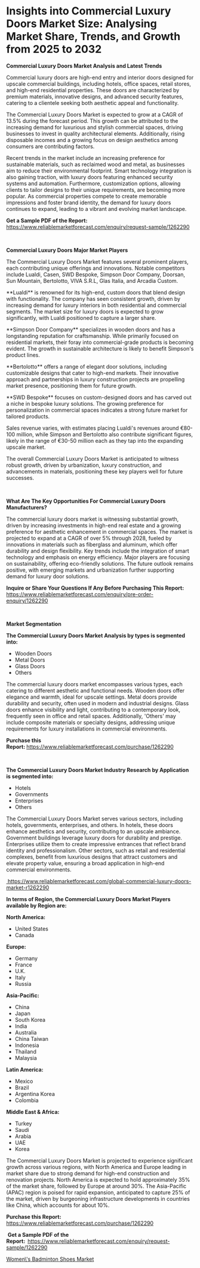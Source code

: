 <p><h1>Insights into Commercial Luxury Doors Market Size: Analysing Market Share, Trends, and Growth from 2025 to 2032</h1></p><p><strong>Commercial Luxury Doors Market Analysis and Latest Trends</strong></p>
<p><p>Commercial luxury doors are high-end entry and interior doors designed for upscale commercial buildings, including hotels, office spaces, retail stores, and high-end residential properties. These doors are characterized by premium materials, innovative designs, and advanced security features, catering to a clientele seeking both aesthetic appeal and functionality.</p><p>The Commercial Luxury Doors Market is expected to grow at a CAGR of 13.5% during the forecast period. This growth can be attributed to the increasing demand for luxurious and stylish commercial spaces, driving businesses to invest in quality architectural elements. Additionally, rising disposable incomes and a growing focus on design aesthetics among consumers are contributing factors.</p><p>Recent trends in the market include an increasing preference for sustainable materials, such as reclaimed wood and metal, as businesses aim to reduce their environmental footprint. Smart technology integration is also gaining traction, with luxury doors featuring enhanced security systems and automation. Furthermore, customization options, allowing clients to tailor designs to their unique requirements, are becoming more popular. As commercial properties compete to create memorable impressions and foster brand identity, the demand for luxury doors continues to expand, leading to a vibrant and evolving market landscape.</p></p>
<p><strong>Get a Sample PDF of the Report:&nbsp;</strong> <a href="https://www.reliablemarketforecast.com/enquiry/request-sample/1262290?utm_campaign=950&utm_medium=2&utm_source=Github&utm_content=ia&utm_term=09022025&utm_id=commercial-luxury-doors">https://www.reliablemarketforecast.com/enquiry/request-sample/1262290</a></p>
<p>&nbsp;</p>
<p><strong>Commercial Luxury Doors Major Market Players</strong></p>
<p><p>The Commercial Luxury Doors Market features several prominent players, each contributing unique offerings and innovations. Notable competitors include Lualdi, Casen, SWD Bespoke, Simpson Door Company, Doorsan, Sun Mountain, Bertolotto, VIVA S.R.L, Glas Italia, and Arcadia Custom.</p><p>**Lualdi** is renowned for its high-end, custom doors that blend design with functionality. The company has seen consistent growth, driven by increasing demand for luxury interiors in both residential and commercial segments. The market size for luxury doors is expected to grow significantly, with Lualdi positioned to capture a larger share.</p><p>**Simpson Door Company** specializes in wooden doors and has a longstanding reputation for craftsmanship. While primarily focused on residential markets, their foray into commercial-grade products is becoming evident. The growth in sustainable architecture is likely to benefit Simpson's product lines.</p><p>**Bertolotto** offers a range of elegant door solutions, including customizable designs that cater to high-end markets. Their innovative approach and partnerships in luxury construction projects are propelling market presence, positioning them for future growth.</p><p>**SWD Bespoke** focuses on custom-designed doors and has carved out a niche in bespoke luxury solutions. The growing preference for personalization in commercial spaces indicates a strong future market for tailored products.</p><p>Sales revenue varies, with estimates placing Lualdi's revenues around €80-100 million, while Simpson and Bertolotto also contribute significant figures, likely in the range of €30-50 million each as they tap into the expanding upscale market.</p><p>The overall Commercial Luxury Doors Market is anticipated to witness robust growth, driven by urbanization, luxury construction, and advancements in materials, positioning these key players well for future successes.</p></p>
<p>&nbsp;</p>
<p><strong>What Are The Key Opportunities For Commercial Luxury Doors Manufacturers?</strong></p>
<p><p>The commercial luxury doors market is witnessing substantial growth, driven by increasing investments in high-end real estate and a growing preference for aesthetic enhancement in commercial spaces. The market is projected to expand at a CAGR of over 5% through 2028, fueled by innovations in materials such as fiberglass and aluminum, which offer durability and design flexibility. Key trends include the integration of smart technology and emphasis on energy efficiency. Major players are focusing on sustainability, offering eco-friendly solutions. The future outlook remains positive, with emerging markets and urbanization further supporting demand for luxury door solutions.</p></p>
<p><strong>Inquire or Share Your Questions If Any Before Purchasing This Report:</strong> <a href="https://www.reliablemarketforecast.com/enquiry/pre-order-enquiry/1262290?utm_campaign=950&utm_medium=2&utm_source=Github&utm_content=ia&utm_term=09022025&utm_id=commercial-luxury-doors">https://www.reliablemarketforecast.com/enquiry/pre-order-enquiry/1262290</a></p>
<p>&nbsp;</p>
<p><strong>Market Segmentation</strong></p>
<p><strong>The Commercial Luxury Doors Market Analysis by types is segmented into:</strong></p>
<p><ul><li>Wooden Doors</li><li>Metal Doors</li><li>Glass Doors</li><li>Others</li></ul></p>
<p><p>The commercial luxury doors market encompasses various types, each catering to different aesthetic and functional needs. Wooden doors offer elegance and warmth, ideal for upscale settings. Metal doors provide durability and security, often used in modern and industrial designs. Glass doors enhance visibility and light, contributing to a contemporary look, frequently seen in office and retail spaces. Additionally, 'Others' may include composite materials or specialty designs, addressing unique requirements for luxury installations in commercial environments.</p></p>
<p><strong>Purchase this Report:&nbsp;</strong><a href="https://www.reliablemarketforecast.com/purchase/1262290?utm_campaign=950&utm_medium=2&utm_source=Github&utm_content=ia&utm_term=09022025&utm_id=commercial-luxury-doors">https://www.reliablemarketforecast.com/purchase/1262290</a></p>
<p>&nbsp;</p>
<p><strong>The Commercial Luxury Doors Market Industry Research by Application is segmented into:</strong></p>
<p><ul><li>Hotels</li><li>Governments</li><li>Enterprises</li><li>Others</li></ul></p>
<p><p>The Commercial Luxury Doors Market serves various sectors, including hotels, governments, enterprises, and others. In hotels, these doors enhance aesthetics and security, contributing to an upscale ambiance. Government buildings leverage luxury doors for durability and prestige. Enterprises utilize them to create impressive entrances that reflect brand identity and professionalism. Other sectors, such as retail and residential complexes, benefit from luxurious designs that attract customers and elevate property value, ensuring a broad application in high-end commercial environments.</p></p>
<p><a href="https://www.reliablemarketforecast.com/global-commercial-luxury-doors-market-r1262290?utm_campaign=950&utm_medium=2&utm_source=Github&utm_content=ia&utm_term=09022025&utm_id=commercial-luxury-doors">&nbsp;https://www.reliablemarketforecast.com/global-commercial-luxury-doors-market-r1262290</a></p>
<p><strong>In terms of Region, the Commercial Luxury Doors Market Players available by Region are:</strong></p>
<p>
    <p> <strong> North America: </strong>
        <ul>
            <li>United States</li>
            <li>Canada</li>
        </ul>
        </p> 
    <p> <strong> Europe: </strong>
        <ul>
            <li>Germany</li>
            <li>France</li>
            <li>U.K.</li>
            <li>Italy</li>
            <li>Russia</li>
        </ul>
        </p> 
    <p> <strong> Asia-Pacific: </strong>
        <ul>
            <li>China</li>
            <li>Japan</li>
            <li>South Korea</li>
            <li>India</li>
            <li>Australia</li>
            <li>China Taiwan</li>
            <li>Indonesia</li>
            <li>Thailand</li>
            <li>Malaysia</li>
        </ul>
        </p> 
    <p> <strong> Latin America: </strong>
        <ul>
            <li>Mexico</li>
            <li>Brazil</li>
            <li>Argentina Korea</li>
            <li>Colombia</li>
        </ul>
        </p> 
    <p> <strong> Middle East & Africa: </strong>
        <ul>
            <li>Turkey</li>
            <li>Saudi</li>
            <li>Arabia</li>
            <li>UAE</li>
            <li>Korea</li>
        </ul>
    </p>
    </p>
<p><p>The Commercial Luxury Doors Market is projected to experience significant growth across various regions, with North America and Europe leading in market share due to strong demand for high-end construction and renovation projects. North America is expected to hold approximately 35% of the market share, followed by Europe at around 30%. The Asia-Pacific (APAC) region is poised for rapid expansion, anticipated to capture 25% of the market, driven by burgeoning infrastructure developments in countries like China, which accounts for about 10%.</p></p>
<p><strong>Purchase this Report: </strong><a href="https://www.reliablemarketforecast.com/purchase/1262290?utm_campaign=950&utm_medium=2&utm_source=Github&utm_content=ia&utm_term=09022025&utm_id=commercial-luxury-doors">https://www.reliablemarketforecast.com/purchase/1262290</a></p>
<p>&nbsp;<strong>Get a Sample PDF of the Report:&nbsp;&nbsp;</strong><a href="https://www.reliablemarketforecast.com/enquiry/request-sample/1262290?utm_campaign=950&utm_medium=2&utm_source=Github&utm_content=ia&utm_term=09022025&utm_id=commercial-luxury-doors">https://www.reliablemarketforecast.com/enquiry/request-sample/1262290</a></p>
<p><strong></strong></p>
<p><p><a href="https://github.com/castoriffic/Market-Research-Report-List-5/blob/main/womens-badminton-shoes-market.md?utm_campaign=950&utm_medium=2&utm_source=Github&utm_content=ia&utm_term=09022025&utm_id=commercial-luxury-doors">Women\'s Badminton Shoes Market</a></p></p>
